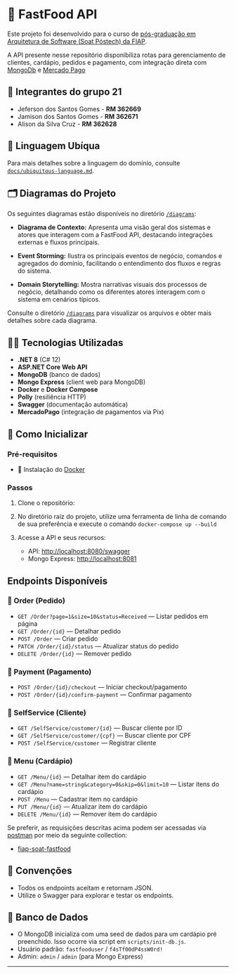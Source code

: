 # 🍔 FastFood API

Este projeto foi desenvolvido para o curso de [pós-graduação em Arquitetura de Software (Soat Póstech) da FIAP](https://postech.fiap.com.br/curso/software-architecture/).

A API presente nesse repositório disponibiliza rotas para gerenciamento de clientes, cardápio, pedidos e pagamento, com integração direta com [MongoDb](https://www.mongodb.com/) e [Mercado Pago](https://www.mercadopago.com.br/developers/pt/reference)

## 🏃 Integrantes do grupo 21

- Jeferson dos Santos Gomes - **RM 362669**
- Jamison dos Santos Gomes - **RM 362671**
- Alison da Silva Cruz - **RM 362628**

## 📜 Linguagem Ubíqua 

Para mais detalhes sobre a linguagem do domínio, consulte [`docs/ubiquitous-language.md`](docs/ubiquitous-language.md).

## 🗂️ Diagramas do Projeto

Os seguintes diagramas estão disponíveis no diretório [`/diagrams`](diagrams):

- **Diagrama de Contexto:** Apresenta uma visão geral dos sistemas e atores que interagem com a FastFood API, destacando integrações externas e fluxos principais.

- **Event Storming:** Ilustra os principais eventos de negócio, comandos e agregados do domínio, facilitando o entendimento dos fluxos e regras do sistema.

- **Domain Storytelling:** Mostra narrativas visuais dos processos de negócio, detalhando como os diferentes atores interagem com o sistema em cenários típicos.

Consulte o diretório [`/diagrams`](diagrams) para visualizar os arquivos e obter mais detalhes sobre cada diagrama.

## 👨‍💻 Tecnologias Utilizadas

- **.NET 8** (C# 12)
- **ASP.NET Core Web API**
- **MongoDB** (banco de dados)
- **Mongo Express** (client web para MongoDB)
- **Docker** e **Docker Compose**
- **Polly** (resiliência HTTP)
- **Swagger** (documentação automática)
- **MercadoPago** (integração de pagamentos via Pix)

## 🏁 Como Inicializar

### Pré-requisitos

- 🐳 Instalação do [Docker](https://www.docker.com/get-started/)

### Passos

1. Clone o repositório:

2. No diretório raíz do projeto, utilize uma ferramenta de linha de comando de sua preferência e execute o comando `docker-compose up --build`

3. Acesse a API e seus recursos:
   - API: [http://localhost:8080/swagger](http://localhost:8080/swagger)
   - Mongo Express: [http://localhost:8081](http://localhost:8081)

## Endpoints Disponíveis

### 🍔 Order (Pedido)
- `GET /Order?page=1&size=10&status=Received` — Listar pedidos em página
- `GET /Order/{id}` — Detalhar pedido
- `POST /Order` — Criar pedido
- `PATCH /Order/{id}/status` — Atualizar status do pedido
- `DELETE /Order/{id}` — Remover pedido

### 💸 Payment (Pagamento)
- `POST /Order/{id}/checkout` — Iniciar checkout/pagamento
- `POST /Order/{id}/confirm-payment` — Confirmar pagamento

### 🤖 SelfService (Cliente)
- `GET /SelfService/customer/{id}` — Buscar cliente por ID
- `GET /SelfService/customer/{cpf}` — Buscar cliente por CPF
- `POST /SelfService/customer` — Registrar cliente

### 📲 Menu (Cardápio)
- `GET /Menu/{id}` — Detalhar item do cardápio
- `GET /Menu?name=string&category=0&skip=0&limit=10` — Listar itens do cardápio
- `POST /Menu` — Cadastrar item no cardápio
- `PUT /Menu/{id}` — Atualizar item do cardápio
- `DELETE /Menu/{id}` — Remover item do cardápio

Se preferir, as requisições descritas acima podem ser acessadas via [postman](https://www.postman.com/) por meio da seguinte collection:

- [fiap-soat-fastfood](https://www.postman.com/jefersondsgomes/workspace/fiap-soat-fastfood/collection/7741479-dde54050-3ced-4dcb-830c-bf6e9ec5a8da?action=share&creator=7741479&active-environment=7741479-37d60702-c589-45f8-834c-83c5462c84e7)

## 👤 Convenções

- Todos os endpoints aceitam e retornam JSON.
- Utilize o Swagger para explorar e testar os endpoints.

## 🏦 Banco de Dados

- O MongoDB inicializa com uma seed de dados para um cardápio pré preenchido. Isso ocorre via script em `scripts/init-db.js`.
- Usuário padrão: `fastfooduser` / `f4sTf00dP4ssW0rd!`
- Admin: `admin` / `admin` (para Mongo Express)

---